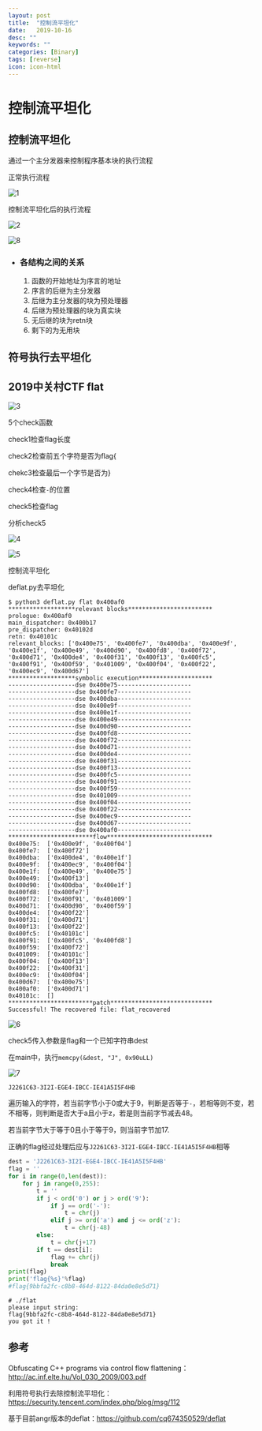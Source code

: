 ```yaml
---
layout: post
title:  "控制流平坦化"
date:   2019-10-16
desc: ""
keywords: ""
categories: [Binary]
tags: [reverse]
icon: icon-html
---
```


# 控制流平坦化

## 控制流平坦化

通过一个主分发器来控制程序基本块的执行流程

正常执行流程

![1](https://raw.githubusercontent.com/AiDaiP/images/master/控制流平坦化/1.png)

控制流平坦化后的执行流程

![2](https://raw.githubusercontent.com/AiDaiP/images/master/控制流平坦化/2.png)

![8](https://raw.githubusercontent.com/AiDaiP/images/master/控制流平坦化/8.png)

* ### 各结构之间的关系

  1. 函数的开始地址为序言的地址 
  2. 序言的后继为主分发器 
  3. 后继为主分发器的块为预处理器 
  4. 后继为预处理器的块为真实块 
  5. 无后继的块为retn块 
  6. 剩下的为无用块 

## 符号执行去平坦化



## 2019中关村CTF flat

![3](https://raw.githubusercontent.com/AiDaiP/images/master/控制流平坦化/3.jpg)

5个check函数

check1检查flag长度

check2检查前五个字符是否为flag{

chekc3检查最后一个字节是否为}

check4检查`-`的位置

check5检查flag

分析check5

![4](https://raw.githubusercontent.com/AiDaiP/images/master/控制流平坦化/4.jpg)

![5](https://raw.githubusercontent.com/AiDaiP/images/master/控制流平坦化/5.jpg)

控制流平坦化

deflat.py去平坦化

```
$ python3 deflat.py flat 0x400af0
*******************relevant blocks************************
prologue: 0x400af0
main_dispatcher: 0x400b17
pre_dispatcher: 0x40102d
retn: 0x40101c
relevant_blocks: ['0x400e75', '0x400fe7', '0x400dba', '0x400e9f', '0x400e1f', '0x400e49', '0x400d90', '0x400fd8', '0x400f72', '0x400d71', '0x400de4', '0x400f31', '0x400f13', '0x400fc5', '0x400f91', '0x400f59', '0x401009', '0x400f04', '0x400f22', '0x400ec9', '0x400d67']
*******************symbolic execution*********************
-------------------dse 0x400e75---------------------
-------------------dse 0x400fe7---------------------
-------------------dse 0x400dba---------------------
-------------------dse 0x400e9f---------------------
-------------------dse 0x400e1f---------------------
-------------------dse 0x400e49---------------------
-------------------dse 0x400d90---------------------
-------------------dse 0x400fd8---------------------
-------------------dse 0x400f72---------------------
-------------------dse 0x400d71---------------------
-------------------dse 0x400de4---------------------
-------------------dse 0x400f31---------------------
-------------------dse 0x400f13---------------------
-------------------dse 0x400fc5---------------------
-------------------dse 0x400f91---------------------
-------------------dse 0x400f59---------------------
-------------------dse 0x401009---------------------
-------------------dse 0x400f04---------------------
-------------------dse 0x400f22---------------------
-------------------dse 0x400ec9---------------------
-------------------dse 0x400d67---------------------
-------------------dse 0x400af0---------------------
************************flow******************************
0x400e75:  ['0x400e9f', '0x400f04']
0x400fe7:  ['0x400f72']
0x400dba:  ['0x400de4', '0x400e1f']
0x400e9f:  ['0x400ec9', '0x400f04']
0x400e1f:  ['0x400e49', '0x400e75']
0x400e49:  ['0x400f13']
0x400d90:  ['0x400dba', '0x400e1f']
0x400fd8:  ['0x400fe7']
0x400f72:  ['0x400f91', '0x401009']
0x400d71:  ['0x400d90', '0x400f59']
0x400de4:  ['0x400f22']
0x400f31:  ['0x400d71']
0x400f13:  ['0x400f22']
0x400fc5:  ['0x40101c']
0x400f91:  ['0x400fc5', '0x400fd8']
0x400f59:  ['0x400f72']
0x401009:  ['0x40101c']
0x400f04:  ['0x400f13']
0x400f22:  ['0x400f31']
0x400ec9:  ['0x400f04']
0x400d67:  ['0x400e75']
0x400af0:  ['0x400d71']
0x40101c:  []
************************patch*****************************
Successful! The recovered file: flat_recovered
```

![6](https://raw.githubusercontent.com/AiDaiP/images/master/控制流平坦化/6.jpg)

check5传入参数是flag和一个已知字符串dest

在main中，执行`memcpy(&dest, "J", 0x90uLL)`

![7](https://raw.githubusercontent.com/AiDaiP/images/master/控制流平坦化/7.jpg)

`J2261C63-3I2I-EGE4-IBCC-IE41A5I5F4HB`

遍历输入的字符，若当前字节小于0或大于9，判断是否等于`-`，若相等则不变，若不相等，则判断是否大于a且小于z，若是则当前字节减去48。

若当前字节大于等于0且小于等于9，则当前字节加17.

正确的flag经过处理后应与`J2261C63-3I2I-EGE4-IBCC-IE41A5I5F4HB`相等

```python
dest = 'J2261C63-3I2I-EGE4-IBCC-IE41A5I5F4HB'
flag = ''
for i in range(0,len(dest)):
    for j in range(0,255):
    	t = ''
        if j < ord('0') or j > ord('9'):
            if j == ord('-'):
                t = chr(j)
            elif j >= ord('a') and j <= ord('z'):
                t = chr(j-48)
        else:
            t = chr(j+17)
        if t == dest[i]:
            flag += chr(j)
            break
print(flag)
print('flag{%s}'%flag)
#flag{9bbfa2fc-c8b8-464d-8122-84da0e8e5d71}
```

```
# ./flat
please input string:
flag{9bbfa2fc-c8b8-464d-8122-84da0e8e5d71}
you got it !
```





## 参考

Obfuscating C++ programs via control flow flattening：http://ac.inf.elte.hu/Vol_030_2009/003.pdf

利用符号执行去除控制流平坦化：https://security.tencent.com/index.php/blog/msg/112

基于目前angr版本的deflat：https://github.com/cq674350529/deflat